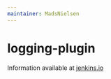 ```yaml
---
maintainer: MadsNielsen
---
```


# logging-plugin

Information available at [jenkins.io](https://plugins.jenkins.io/logging)
